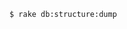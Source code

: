 <!-- usedin: [ _includes/_inlines/Tutorials/common/2013-09-26-db-structure-dump-error] - layout:code post: 2013-09-26-db-structure-dump-error_the-basics -->

```
$ rake db:structure:dump
```
